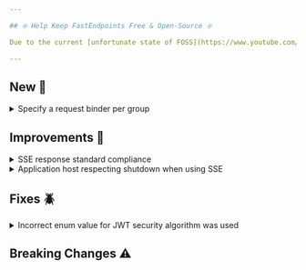 ```yaml
---

## ❇️ Help Keep FastEndpoints Free & Open-Source ❇️

Due to the current [unfortunate state of FOSS](https://www.youtube.com/watch?v=H96Va36xbvo), please consider [becoming a sponsor](https://opencollective.com/fast-endpoints) and help us beat the odds to keep the project alive and free for everyone.

---
```


<!-- <details><summary>title text</summary></details> -->

## New 🎉

<details><summary>Specify a request binder per group</summary>

It is now possible to register a particular open generic request binder such as the following:

```csharp
class MyBinder<TRequest> : RequestBinder<TRequest> where TRequest : notnull 
{ 
    public override async ValueTask<TRequest> BindAsync(BinderContext ctx, CancellationToken ct) 
    { 
        var req = await base.BindAsync(ctx, ct); // run the default binding logic
 
        if (req is MyRequest r) 
            r.SomeValue = Guid.NewGuid().ToString(); // do whatever you like
 
        return req; 
    } 
} 
```

only for a certain group configuration, so that only endpoints of that group will have the above custom binder associated with them.

```csharp
sealed class MyGroup : Group 
{ 
    public MyGroup() 
    { 
        Configure("/my-group", ep => ep.RequestBinder(typeof(MyBinder<>))); 
    } 
} 
```

</details>

## Improvements 🚀

<details><summary>SSE response standard compliance</summary>

The SSE response implementation has been enhanced by making the `Id` property in `StreamItem` optional, adding an optional `Retry` property for client-side reconnection control, as well as introducing an extra `StreamItem` constructor overload for more flexibility. Additionally, the `X-Accel-Buffering: no` response header is now automatically sent to improve compatibility with reverse proxies like NGINX, ensuring streamed data is delivered without buffering. You can now do the following when doing multi-type data responses:

```csharp
yield return new StreamItem("my-event", myData, 3000);
```

</details>

<details><summary>Application host respecting shutdown when using SSE</summary>

The SSE implementation now passes the ApplicationStopping CancellationToken to your IAsyncEnumerable method. This means that streaming is cancelled at least when the application host is shutting down, and also when an user provided CancellationToken (if provided) triggeres it.

```csharp
public override async Task HandleAsync(CancellationToken ct)
{
    await Send.EventStreamAsync(GetMultiDataStream(ct), ct);

    async IAsyncEnumerable<StreamItem> GetMultiDataStream([EnumeratorCancellation] CancellationToken ct)
    {
        // Here ct is now your user provided CancellationToken combined with the ApplicationStopping CancellationToken.
        while (!ct.IsCancellationRequested)
        {
            await Task.Delay(1000, ct);

            yield return new StreamItem(id.ToString(), "even-second", "hello!");
        }
    }
}
```

</details>

</details>

## Fixes 🪲

<details><summary>Incorrect enum value for JWT security algorithm was used</summary>

The wrong variant (`SecurityAlgorithms.HmacSha256Signature`) was being used for creating symmetric JWTs by default.
The default value has been changed to `SecurityAlgorithms.HmacSha256`. It's recommended to invalidate and regenerate new tokens if you've been using the default.

If for some reason, you'd like to keep using `SecurityAlgorithms.HmacSha256Signature`, you can set it yourself like so:

```csharp
var token = JwtBearer.CreateToken(
    o =>
    {
        o.SigningKey = ...;
        o.SigningAlgorithm = SecurityAlgorithms.HmacSha256Signature;
    });
```

</details>

## Breaking Changes ⚠️